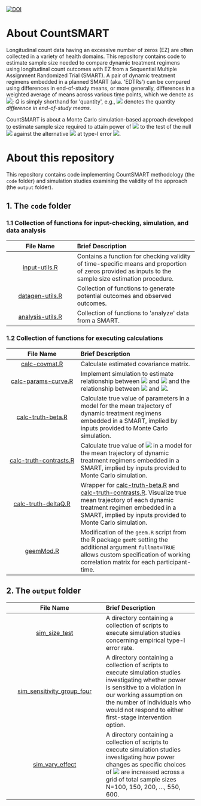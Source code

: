 [![DOI](https://zenodo.org/badge/212328991.svg)](https://zenodo.org/badge/latestdoi/212328991)

# About CountSMART

Longitudinal count data having an excessive number of zeros (EZ) are often collected in a variety of health domains. This repository contains code to estimate sample size needed to compare dynamic treatment regimens using longitudinal count outcomes with EZ from a Sequential Multiple Assignment Randomized Trial (SMART). A pair of dynamic treatment regimens embedded in a planned SMART (aka. 'EDTRs') can be compared using differences in end-of-study means, or more generally, differences in a weighted average of means across various time points, which we denote as <img src="https://render.githubusercontent.com/render/math?math=$\Delta_Q$">; _Q_ is simply shorthand for 'quantity', e.g., <img src="https://render.githubusercontent.com/render/math?math=$\Delta_{EOS}$"> denotes the quantity _difference in end-of-study means_.

CountSMART is about a Monte Carlo simulation-based approach developed to estimate sample size required to attain power of <img src="https://render.githubusercontent.com/render/math?math=$1-\eta$"> to the test of the null <img src="https://render.githubusercontent.com/render/math?math=$H_0:\Delta_Q=0$"> against the alternative <img src="https://render.githubusercontent.com/render/math?math=$H_a:\Delta_Q\neq0$"> at type-I error <img src="https://render.githubusercontent.com/render/math?math=$\alpha$">. 

# About this repository

This repository contains code implementing CountSMART methodology (the `code` folder) and simulation studies examining the validity of the approach (the `output` folder).

## 1. The `code` folder

### 1.1 Collection of functions for input-checking, simulation, and data analysis

| <img height=0 width=350> File Name <img height=0 width=350> | <img height=0 width=800> Brief Description <img height=0 width=800> |
|:------------------------------------------:|:--------------------------------------------------------------------------------------------------|
[input-utils.R](https://github.com/jamieyap/CountSMART/tree/master/code/input-utils.R) | Contains a function for checking validity of time-specific means and proportion of zeros provided as inputs to the sample size estimation procedure.
[datagen-utils.R](https://github.com/jamieyap/CountSMART/tree/master/code/datagen-utils.R) | Collection of functions to generate potential outcomes and observed outcomes.
[analysis-utils.R](https://github.com/jamieyap/CountSMART/tree/master/code/analysis-utils.R) | Collection of functions to 'analyze' data from a SMART.

### 1.2 Collection of functions for executing calculations

| <img height=0 width=350> File Name <img height=0 width=350> | <img height=0 width=800> Brief Description <img height=0 width=800> |
|:------------------------------------------:|:--------------------------------------------------------------------------------------------------|
[calc-covmat.R](https://github.com/jamieyap/CountSMART/tree/master/code/calc-covmat.R) | Calculate estimated covariance matrix.
[calc-params-curve.R](https://github.com/jamieyap/CountSMART/tree/master/code/calc-params-curve.R) | Implement simulation to estimate relationship between <img src="https://render.githubusercontent.com/render/math?math=$\rho$"> and <img src="https://render.githubusercontent.com/render/math?math=$\tau_{MAX}$"> and the relationship between <img src="https://render.githubusercontent.com/render/math?math=$\rho$"> and <img src="https://render.githubusercontent.com/render/math?math=$\tau_{MIN}$">.
[calc-truth-beta.R](https://github.com/jamieyap/CountSMART/tree/master/code/calc-truth-beta.R) | Calculate true value of parameters in a model for the mean trajectory of dynamic treatment regimens embedded in a SMART, implied by inputs provided to Monte Carlo simulation.
[calc-truth-contrasts.R](https://github.com/jamieyap/CountSMART/tree/master/code/calc-truth-contrasts.R) | Calculate true value of <img src="https://render.githubusercontent.com/render/math?math=$\Delta_Q$"> in a model for the mean trajectory of dynamic treatment regimens embedded in a SMART, implied by inputs provided to Monte Carlo simulation.
[calc-truth-deltaQ.R](https://github.com/jamieyap/CountSMART/tree/master/code/calc-truth-deltaQ.R) | Wrapper for [calc-truth-beta.R](https://github.com/jamieyap/CountSMART/tree/master/code/calc-truth-beta.R) and [calc-truth-contrasts.R](https://github.com/jamieyap/CountSMART/tree/master/code/calc-truth-contrasts.R). Visualize true mean trajectory of each dynamic treatment regimen embedded in a SMART, implied by inputs provided to Monte Carlo simulation.
[geemMod.R](https://github.com/jamieyap/CountSMART/tree/master/code/geemMod.R) | Modification of the `geem.R` script from the R package `geeM`: setting the additional argument `fullmat=TRUE` allows custom specification of working correlation matrix for each participant-time.

## 2. The `output` folder
| <img height=0 width=350> File Name <img height=0 width=350> | <img height=0 width=800> Brief Description <img height=0 width=800> |
|:------------------------------------------:|:--------------------------------------------------------------------------------------------------|
[sim_size_test](https://github.com/jamieyap/CountSMART/tree/master/output/sim_size_test) | A directory containing a collection of scripts to execute simulation studies concerning empirical type-I error rate.
[sim_sensitivity_group_four](https://github.com/jamieyap/CountSMART/tree/master/output/sim_sensitivity_group_four) | A directory containing a collection of scripts to execute simulation studies investigating whether power is sensitive to a violation in our working assumption on the number of individuals who would not respond to either first-stage intervention option.
[sim_vary_effect](https://github.com/jamieyap/CountSMART/tree/master/output/sim_vary_effect) | A directory containing a collection of scripts to execute simulation studies  investigating how power changes as specific choices of <img src="https://render.githubusercontent.com/render/math?math=$\Delta_Q$"> are increased across a grid of total sample sizes N=100, 150, 200, …, 550, 600.

